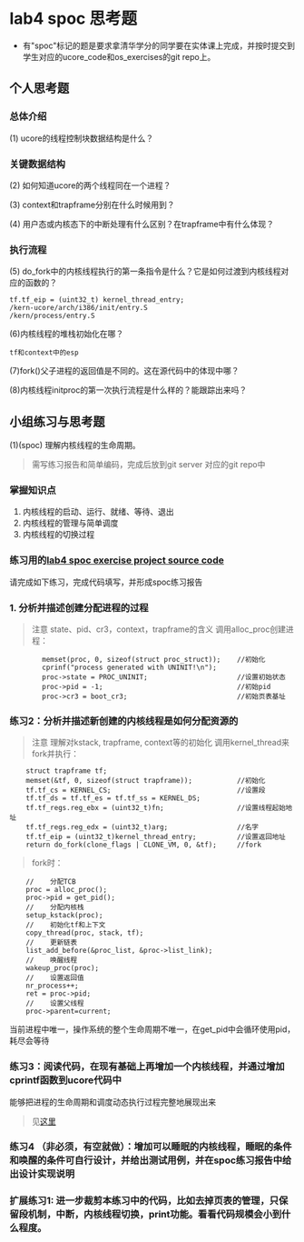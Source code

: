 # lab4 spoc 思考题

- 有"spoc"标记的题是要求拿清华学分的同学要在实体课上完成，并按时提交到学生对应的ucore_code和os_exercises的git repo上。

## 个人思考题

### 总体介绍

(1) ucore的线程控制块数据结构是什么？

### 关键数据结构

(2) 如何知道ucore的两个线程同在一个进程？

(3) context和trapframe分别在什么时候用到？

(4) 用户态或内核态下的中断处理有什么区别？在trapframe中有什么体现？

### 执行流程

(5) do_fork中的内核线程执行的第一条指令是什么？它是如何过渡到内核线程对应的函数的？
```
tf.tf_eip = (uint32_t) kernel_thread_entry;
/kern-ucore/arch/i386/init/entry.S
/kern/process/entry.S
```

(6)内核线程的堆栈初始化在哪？
```
tf和context中的esp
```

(7)fork()父子进程的返回值是不同的。这在源代码中的体现中哪？

(8)内核线程initproc的第一次执行流程是什么样的？能跟踪出来吗？

## 小组练习与思考题

(1)(spoc) 理解内核线程的生命周期。

> 需写练习报告和简单编码，完成后放到git server 对应的git repo中

### 掌握知识点
1. 内核线程的启动、运行、就绪、等待、退出
2. 内核线程的管理与简单调度
3. 内核线程的切换过程

### 练习用的[lab4 spoc exercise project source code](https://github.com/chyyuu/ucore_lab/tree/master/related_info/lab4/lab4-spoc-discuss)


请完成如下练习，完成代码填写，并形成spoc练习报告

### 1. 分析并描述创建分配进程的过程

> 注意 state、pid、cr3，context，trapframe的含义
> 调用alloc_proc创建进程：

```
        memset(proc, 0, sizeof(struct proc_struct));	//初始化
        cprinf("process generated with UNINIT!\n");
        proc->state = PROC_UNINIT;						//设置初始状态
        proc->pid = -1;									//初始pid
        proc->cr3 = boot_cr3;							//初始页表基址
```

### 练习2：分析并描述新创建的内核线程是如何分配资源的

> 注意 理解对kstack, trapframe, context等的初始化
> 调用kernel_thread来fork并执行：

```
    struct trapframe tf;
    memset(&tf, 0, sizeof(struct trapframe));			//初始化
    tf.tf_cs = KERNEL_CS;								//设置段
    tf.tf_ds = tf.tf_es = tf.tf_ss = KERNEL_DS;
    tf.tf_regs.reg_ebx = (uint32_t)fn;					//设置线程起始地址
    tf.tf_regs.reg_edx = (uint32_t)arg;					//名字
    tf.tf_eip = (uint32_t)kernel_thread_entry;			//设置返回地址
    return do_fork(clone_flags | CLONE_VM, 0, &tf);		//fork
```
> fork时：

```
    //    分配TCB
    proc = alloc_proc();
    proc->pid = get_pid();
    //    分配内核栈
    setup_kstack(proc);
    //    初始化tf和上下文
    copy_thread(proc, stack, tf);
    //    更新链表
    list_add_before(&proc_list, &proc->list_link);
    //    唤醒线程
    wakeup_proc(proc);
    //    设置返回值
    nr_process++;
    ret = proc->pid;
	//    设置父线程
	proc->parent=current;
```

当前进程中唯一，操作系统的整个生命周期不唯一，在get_pid中会循环使用pid，耗尽会等待

### 练习3：阅读代码，在现有基础上再增加一个内核线程，并通过增加cprintf函数到ucore代码中
能够把进程的生命周期和调度动态执行过程完整地展现出来
> 见[这里](https://github.com/williamljb/ucore_lab/tree/master/related_info/lab4/lab4-spoc-discuss)

### 练习4 （非必须，有空就做）：增加可以睡眠的内核线程，睡眠的条件和唤醒的条件可自行设计，并给出测试用例，并在spoc练习报告中给出设计实现说明

### 扩展练习1: 进一步裁剪本练习中的代码，比如去掉页表的管理，只保留段机制，中断，内核线程切换，print功能。看看代码规模会小到什么程度。


